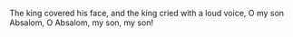 The king covered his face, and the king cried with a loud voice, O my son Absalom, O Absalom, my son, my son!

